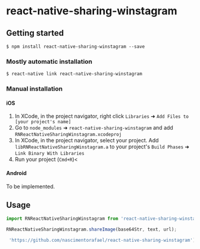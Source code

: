 
# react-native-sharing-winstagram

## Getting started

`$ npm install react-native-sharing-winstagram --save`

### Mostly automatic installation

`$ react-native link react-native-sharing-winstagram`

### Manual installation


#### iOS

1. In XCode, in the project navigator, right click `Libraries` ➜ `Add Files to [your project's name]`
2. Go to `node_modules` ➜ `react-native-sharing-winstagram` and add `RNReactNativeSharingWinstagram.xcodeproj`
3. In XCode, in the project navigator, select your project. Add `libRNReactNativeSharingWinstagram.a` to your project's `Build Phases` ➜ `Link Binary With Libraries`
4. Run your project (`Cmd+R`)<

#### Android

To be implemented.

## Usage
```javascript
import RNReactNativeSharingWinstagram from 'react-native-sharing-winstagram';

RNReactNativeSharingWinstagram.shareImage(base64Str, text, url);

 'https://github.com/nascimentorafael/react-native-sharing-winstagram');
```

